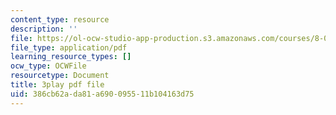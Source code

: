 ```yaml
---
content_type: resource
description: ''
file: https://ol-ocw-studio-app-production.s3.amazonaws.com/courses/8-01sc-classical-mechanics-fall-2016/386cb62ada81a690095511b104163d75_QCA3zOe2xdA.pdf
file_type: application/pdf
learning_resource_types: []
ocw_type: OCWFile
resourcetype: Document
title: 3play pdf file
uid: 386cb62a-da81-a690-0955-11b104163d75
---
```

